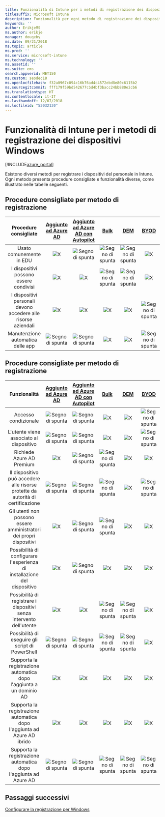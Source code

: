 ```yaml
---
title: Funzionalità di Intune per i metodi di registrazione dei dispositivi Windows
titlesuffix: Microsoft Intune
description: Funzionalità per ogni metodo di registrazione dei dispositivi Windows.
keywords: ''
author: ErikjeMS
ms.author: erikje
manager: dougeby
ms.date: 09/21/2018
ms.topic: article
ms.prod: ''
ms.service: microsoft-intune
ms.technology: ''
ms.assetid: ''
ms.suite: ems
search.appverid: MET150
ms.custom: seodec18
ms.openlocfilehash: f32a0967c094c16b76ad4c4572ebd8e80c6115b2
ms.sourcegitcommit: fff179f59bd542677cbd4bf3bacc24bb880e2cb6
ms.translationtype: HT
ms.contentlocale: it-IT
ms.lasthandoff: 12/07/2018
ms.locfileid: "53032130"
---
```

# <a name="intune-enrollment-method-capabilities-for-windows-devices"></a>Funzionalità di Intune per i metodi di registrazione dei dispositivi Windows
[!INCLUDE[azure_portal](./includes/azure_portal.md)]

Esistono diversi metodi per registrare i dispositivi del personale in Intune. Ogni metodo presenta procedure consigliate e funzionalità diverse, come illustrato nelle tabelle seguenti.

## <a name="best-practices-by-enrollment-method"></a>Procedure consigliate per metodo di registrazione
| **Procedure consigliate** | **[Aggiunto ad Azure AD](windows-enroll.md#enable-windows-10-automatic-enrollment)**|**[Aggiunto ad Azure AD con Autopilot](enrollment-autopilot.md)** |**[Bulk](windows-bulk-enroll.md)**|**[DEM](device-enrollment-manager-enroll.md)** | **[BYOD](device-enrollment.md#bring-your-own-device)** | **[Oggetto Criteri di gruppo](https://docs.microsoft.com/windows/client-management/mdm/enroll-a-windows-10-device-automatically-using-group-policy)** |
|:---:|:---:|:---:|:---:|:---:|:---:|:---:|
|Usato comunemente in EDU|![X](media/xmark.png)|![Segno di spunta](media/checkmark.png)|![Segno di spunta](media/checkmark.png)|![Segno di spunta](media/checkmark.png)|![X](media/xmark.png)|![X](media/xmark.png)|
|I dispositivi possono essere condivisi|![X](media/xmark.png)|![X](media/xmark.png)|![Segno di spunta](media/checkmark.png)|![Segno di spunta](media/checkmark.png)|![X](media/xmark.png)|![X](media/xmark.png)|
|I dispositivi personali devono accedere alle risorse aziendali|![X](media/xmark.png)|![X](media/xmark.png)|![X](media/xmark.png)|![X](media/xmark.png)|![Segno di spunta](media/checkmark.png)|![X](media/xmark.png)|
|Manutenzione automatica delle app|![Segno di spunta](media/checkmark.png)|![Segno di spunta](media/checkmark.png)|![X](media/xmark.png)|![X](media/xmark.png)|![Segno di spunta](media/checkmark.png)|![Segno di spunta](media/checkmark.png)|

## <a name="capabilities-by-enrollment-method"></a>Procedure consigliate per metodo di registrazione

| **Funzionalità** | **[Aggiunto ad Azure AD](windows-enroll.md#enable-windows-10-automatic-enrollment)**|**[Aggiunto ad Azure AD con Autopilot](enrollment-autopilot.md)** |**[Bulk](windows-bulk-enroll.md)**|**[DEM](device-enrollment-manager-enroll.md)** | **[BYOD](device-enrollment.md#bring-your-own-device)** | **[Oggetto Criteri di gruppo](https://docs.microsoft.com/windows/client-management/mdm/enroll-a-windows-10-device-automatically-using-group-policy)** |
|:---:|:---:|:---:|:---:|:---:|:---:|:---:|
|Accesso condizionale                                      |![Segno di spunta](media/checkmark.png)|![Segno di spunta](media/checkmark.png)|![X](media/xmark.png)|![X](media/xmark.png)|![Segno di spunta](media/checkmark.png)|![Segno di spunta](media/checkmark.png)|
|L'utente viene associato al dispositivo                    |![Segno di spunta](media/checkmark.png)|![Segno di spunta](media/checkmark.png)|![X](media/xmark.png)|![X](media/xmark.png)|![Segno di spunta](media/checkmark.png)|![Segno di spunta](media/checkmark.png)|
|Richiede Azure AD Premium                               |![X](media/xmark.png)|![Segno di spunta](media/checkmark.png)|![Segno di spunta](media/checkmark.png)|![X](media/xmark.png)|![X](media/xmark.png)|![Segno di spunta](media/checkmark.png)|
|Il dispositivo può accedere alle risorse protette da autorità di certificazione             |![Segno di spunta](media/checkmark.png)|![Segno di spunta](media/checkmark.png)|![Segno di spunta](media/checkmark.png)|![X](media/xmark.png)|![Segno di spunta](media/checkmark.png)|![Segno di spunta](media/checkmark.png)|
|Gli utenti non possono essere amministratori dei propri dispositivi               |![X](media/xmark.png)|![Segno di spunta](media/checkmark.png)|![Segno di spunta](media/checkmark.png)|![X](media/xmark.png)|![X](media/xmark.png)|![X](media/xmark.png)|
|Possibilità di configurare l'esperienza di installazione del dispositivo        |![X](media/xmark.png)|![Segno di spunta](media/checkmark.png)|![X](media/xmark.png)|![X](media/xmark.png)|![X](media/xmark.png)|![X](media/xmark.png)|
|Possibilità di registrare i dispositivi senza intervento dell'utente      |![X](media/xmark.png)|![X](media/xmark.png)|![Segno di spunta](media/checkmark.png)|![Segno di spunta](media/checkmark.png)|![X](media/xmark.png)|![Segno di spunta](media/checkmark.png)|
|Possibilità di eseguire gli script di PowerShell                       |![Segno di spunta](media/checkmark.png)|![Segno di spunta](media/checkmark.png)|![Segno di spunta](media/checkmark.png)|![Segno di spunta](media/checkmark.png)|![X](media/xmark.png)|![X](media/xmark.png)| 
|Supporta la registrazione automatica dopo l'aggiunta a un dominio AD      |![X](media/xmark.png)|![X](media/xmark.png)|![X](media/xmark.png)|![X](media/xmark.png)|![X](media/xmark.png)|![Segno di spunta](media/checkmark.png)|
|Supporta la registrazione automatica dopo l'aggiunta ad Azure AD ibrido|![X](media/xmark.png)|![X](media/xmark.png)|![X](media/xmark.png)|![X](media/xmark.png)|![X](media/xmark.png)|![Segno di spunta](media/checkmark.png)|
|Supporta la registrazione automatica dopo l'aggiunta ad Azure AD       |![Segno di spunta](media/checkmark.png)|![Segno di spunta](media/checkmark.png)|![Segno di spunta](media/checkmark.png)|![Segno di spunta](media/checkmark.png)|![Segno di spunta](media/checkmark.png)|![X](media/xmark.png)|

## <a name="next-steps"></a>Passaggi successivi

[Configurare la registrazione per Windows ](windows-enroll.md)


